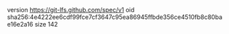 version https://git-lfs.github.com/spec/v1
oid sha256:4e4222ee6cdf99fce7cf3647c95ea86945ffbde356ce4510fb8c80bae16e2a16
size 142
